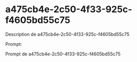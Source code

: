 # a475cb4e-2c50-4f33-925c-f4605bd55c75

Description de a475cb4e-2c50-4f33-925c-f4605bd55c75

Prompt:

Prompt de a475cb4e-2c50-4f33-925c-f4605bd55c75